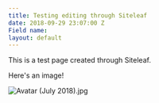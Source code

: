 ```yaml
---
title: Testing editing through Siteleaf
date: 2018-09-29 23:07:00 Z
Field name: 
layout: default
---
```


This is a test page created through Siteleaf.

Here's an image!

![Avatar (July 2018).jpg](/uploads/Avatar%20(July%202018).jpg)